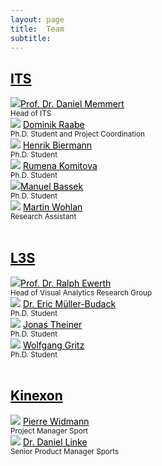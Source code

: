 ```yaml
---
layout: page
title:  Team
subtitle:
---
```


  <div><a href="https://www.dshs-koeln.de/en/institut-fuer-trainingswissenschaft-und-sportinformatik/" style="color:black"><h2>ITS</h2></a></div>
  <div class="row">
    <div class="column">
      <img src="../assets/img/Daniel_Memmert.jpeg"><a href="https://www.dshs-koeln.de/en/visitenkarte/person/univ-prof-dr-daniel-memmert/" style="color:black">Prof. Dr. Daniel Memmert</a> <br />
      <small>Head of ITS</small><br />
    </div>
    <div class="column">
      <img src="../assets/img/Dominik_Raabe.jpg">
        <a href="https://www.dshs-koeln.de/visitenkarte/person/dominik-raabe/" style="color:black">Dominik Raabe</a> <br />
      <small>Ph.D. Student and Project Coordination</small><br />
    </div>
    <div class="column">
        <img src="../assets/img/Hendrik_Biermann.jpg">
         <a href="https://www.dshs-koeln.de/visitenkarte/person/henrik-biermann/" style="color:black">Henrik Biermann</a>  <br />
        <small>Ph.D. Student</small><br />
    </div>

  <div class="row">
    <div class="column">
      <img src="../assets/img/Rumena_Komitova.jpeg">
        <a href="https://www.dshs-koeln.de/visitenkarte/person/rumena-komitova/" style="color:black">Rumena Komitova</a>  <br />
        <small>Ph.D. Student</small><br />
    </div>
    <div class="column">
    <img src="../assets/img/Manuel_Bassek.jpg"><a href="https://www.dshs-koeln.de/institut-fuer-trainingswissenschaft-und-sportinformatik/" style="color:black">Manuel Bassek</a> <br />
        <small>Ph.D. Student</small><br />
    </div>
    <div class="column">
        <img src="../assets/img/Martin_Wohlan.jpeg">
        <a href="https://www.dshs-koeln.de/visitenkarte/person/martin-wohlan/" style="color:black">Martin Wohlan</a>  <br />
        <small>Research Assistant</small><br />
      </div>
  </div> <br />


<div><a href="https://www.tib.eu/en/research-development/visual-analytics" style="color:black"> <h2>L3S</h2> </a></div>
  <div class="row">
     <div class="column">
      <img src="../assets/img/Ralph_Ewerth.jpeg"><a href="https://www.tib.eu/en/research-development/visual-analytics/staff/ralph-ewerth" style="color:black">Prof. Dr. Ralph Ewerth</a> <br />
      <small>Head of Visual Analytics Research Group</small><br />
    </div>
    <div class="column">
      <img src="../assets/img/Eric_Mueller-Budach.jpg">
       <a href="https://www.tib.eu/en/research-development/visual-analytics/staff/eric-mueller-budack" style="color:black">Dr. Eric Müller-Budack</a><br />
      <small>Ph.D. Student</small><br />
    </div>
    <div class="column">
      <img src="../assets/img/Jonas_Theiner.jpeg">
       <a href="https://www.tib.eu/en/forschung-entwicklung/visual-analytics/mitarbeiterinnen-und-mitarbeiter/huu-hung-nguyen-2" style="color:black">Jonas Theiner</a> <br />
      <small>Ph.D. Student</small><br />
    </div>
  </div>

  <div class="row">
    <div class="column">
        <img src="../assets/img/Wolfgang_Gritz.jpg">
        <a href="https://www.tib.eu/en/research-development/visual-analytics/staff/huu-hung-nguyen-1" style="color:black">Wolfgang Gritz</a> <br />
        <small>Ph.D. Student</small><br />
    </div>
  </div> <br />

<div><a href="https://kinexon.com/de/sport" style="color:black"> <h2>Kinexon</h2></a></div>
  <div class="row">
    <div class="column">
       <img src="../assets/img/Pierre_Widmann.jpeg">
       <a href="https://kinexon.com/de/sport" style="color:black">Pierre Widmann</a> <br />
      <small>Project Manager Sport</small><br />
    </div>
    <div class="column">
        <img src="../assets/img/Daniel_Linke.jpeg">
         <a href="https://kinexon.com/de/sport" style="color:black">Dr. Daniel Linke</a>  <br />
        <small>Senior Product Manager Sports</small><br />
    </div>
  </div>
    





